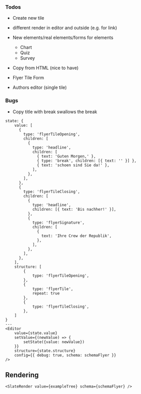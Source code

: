 ### Todos

- Create new tile
- different render in editor and outside (e.g. for link)
- New elements/real elements/forms for elements
    - Chart
    - Quiz
    - Survey
- Copy from HTML (nice to have)
- Flyer Tile Form

- Authors editor (single tile)

### Bugs

- Copy title with break swallows the break


```react
state: {
    value: [
      {
        type: 'flyerTileOpening',
        children: [
          {
            type: 'headline',
            children: [
              { text: 'Guten Morgen,' },
              { type: 'break', children: [{ text: '' }] },
              { text: 'schoen sind Sie da!' },
            ],
          },
        ],
      },
      {
        type: 'flyerTileClosing',
        children: [
          {
            type: 'headline',
            children: [{ text: 'Bis nachher!' }],
          },
          {
            type: 'flyerSignature',
            children: [
              {
                text: 'Ihre Crew der Republik',
              },
            ],
          },
        ],
      },
    ],
    structure: [
        {
            type: 'flyerTileOpening',
        },
        {
            type: 'flyerTile',
            repeat: true
        },
        {
            type: 'flyerTileClosing',
        },
    ]
}
---
<Editor
    value={state.value}
    setValue={(newValue) => {
        setState({value: newValue})
    }}
    structure={state.structure}
    config={{ debug: true, schema: schemaFlyer }}
/>
```

## Rendering

```react
<SlateRender value={exampleTree} schema={schemaFlyer} />
```
